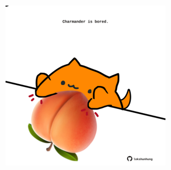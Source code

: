 <!-- built at 26/02/2023, 21:00:40 UTC -->
<p align="center">
  <img width="500" height="500" src="./ReadmeImage.svg">
</p>
